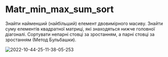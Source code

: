 # Matr_min_max_sum_sort
Знайти найменший (найбільший) елемент двовимірного масиву. Знайти суму елементів квадратної матриці, які знаходяться нижче головної діагоналі.
Сортувати непарні стовці за зростанням, а парні стовці за зростанням (Метод Бульбашки).

![2022-10-44-25-11-38-05-253](https://user-images.githubusercontent.com/112175748/197731917-755863b8-c9c2-4d4c-b911-2e6ff8a586d6.png)
